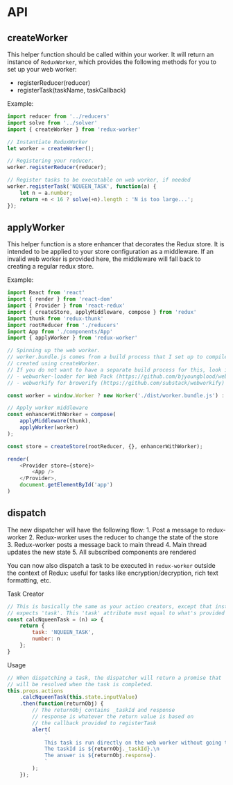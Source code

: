 # API

## createWorker
This helper function should be called within your worker. It will return an instance of `ReduxWorker`, which provides the following methods for you to set up your web worker:

- registerReducer(reducer)
- registerTask(taskName, taskCallback)

Example:
```js
import reducer from '../reducers'
import solve from '../solver'
import { createWorker } from 'redux-worker'

// Instantiate ReduxWorker
let worker = createWorker();

// Registering your reducer. 
worker.registerReducer(reducer);

// Register tasks to be executable on web worker, if needed
worker.registerTask('NQUEEN_TASK', function(a) {
	let n = a.number;
	return +n < 16 ? solve(+n).length : 'N is too large...';
});
```

## applyWorker
This helper function is a store enhancer that decorates the Redux store. It is intended to be applied to your store configuration as a middleware. If an invalid web worker is provided here, the middleware will fall back to creating a regular redux store.

Example:
```js
import React from 'react'
import { render } from 'react-dom'
import { Provider } from 'react-redux'
import { createStore, applyMiddleware, compose } from 'redux'
import thunk from 'redux-thunk'
import rootReducer from './reducers'
import App from './components/App'
import { applyWorker } from 'redux-worker'

// Spinning up the web worker.
// worker.bundle.js comes from a build process that I set up to compile and serve worker.js
// created using createWorker. 
// If you do not want to have a separate build process for this, look into the following:
// - webworker-loader for Web Pack (https://github.com/bjyoungblood/webworker-loader)
// - webworkify for browerify (https://github.com/substack/webworkify)

const worker = window.Worker ? new Worker('./dist/worker.bundle.js') : null;

// Apply worker middleware
const enhancerWithWorker = compose(
	applyMiddleware(thunk),
	applyWorker(worker)
);

const store = createStore(rootReducer, {}, enhancerWithWorker);

render(
	<Provider store={store}>
		<App />
	</Provider>,
	document.getElementById('app')
)
```

## dispatch
The new dispatcher will have the following flow:
	1. Post a message to redux-worker
	2. Redux-worker uses the reducer to change the state of the store  
	3. Redux-worker posts a message back to main thread
	4. Main thread updates the new state
	5. All subscribed components are rendered

You can now also dispatch a task to be executed in `redux-worker` outside the context of Redux: useful for tasks like encryption/decryption, rich text formatting, etc.

Task Creator
```js
// This is basically the same as your action creators, except that instead of 'type', it
// expects 'task'. This 'task' attribute must equal to what's provided to registerTask
const calcNqueenTask = (n) => {
	return {
		task: 'NQUEEN_TASK',
		number: n
	};
}
```

Usage
```js
// When dispatching a task, the dispatcher will return a promise that 
// will be resolved when the task is completed. 
this.props.actions
	.calcNqueenTask(this.state.inputValue)
	.then(function(returnObj) {
		// The returnObj contains _taskId and response
		// response is whatever the return value is based on 
		// the callback provided to registerTask
		alert(
			`
			This task is run directly on the web worker without going thru Redux.\n
			The taskId is ${returnObj._taskId}.\n
			The answer is ${returnObj.response}.
			`
		);
	});
```


